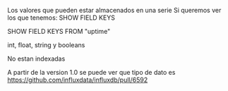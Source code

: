 Los valores que pueden estar almacenados en una serie
Si queremos ver los que tenemos:
SHOW FIELD KEYS

SHOW FIELD KEYS FROM "uptime"


int, float, string y booleans

No estan indexadas


A partir de la version 1.0 se puede ver que tipo de dato es
https://github.com/influxdata/influxdb/pull/6592
